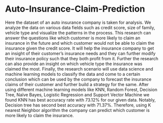 # Auto-Insurance-Claim-Prediction
Here the dataset of an auto insurance company is taken for analysis. We analyze the data on various data fields such as credit score, size of family, vehicle type and visualize the patterns in the process. This research can answer the questions like which customer is more likely to claim an insurance in the future and which customer would not be able to claim the insurance given the credit score. It will help the insurance company to get an insight of their customer’s insurance needs and they can further modify their insurance policy such that they both profit from it. Further the research can also provide an insight on which vehicle type the insurance was claimed the most. Finally, the research scenario will use data science and machine learning models to classify the data and come to a certain conclusion which can be used by the company to forecast the insurance claims of their customer and further build a strategy for the same.
After using different machine learning models like KNN, Random Forest, Decision Tree, Naïve Bayes, Logistic Regression and Support Vector Machine we found KNN has best accuracy rate with 73.12% for our given data.
Notably, Decision tree has second best accuracy with 71.37%.
Therefore, using K nearest Neighbor algorithm the company can predict which customer is more likely to claim the insurance.
